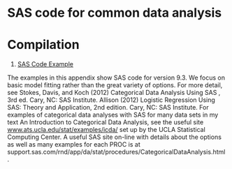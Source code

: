 # SAS code for common data analysis

# Compilation

1. [SAS Code Example](http://users.stat.ufl.edu/~aa/cda/Sas_web.pdf)

The examples in this appendix show SAS code for version 9.3.  We focus on basic model fitting rather than the great variety of options.  For more detail, see
Stokes,  Davis,  and  Koch  (2012) Categorical Data Analysis Using SAS ,  3rd  ed. Cary, NC: SAS Institute. Allison (2012) Logistic Regression Using SAS: Theory and Application,
2nd edition. Cary, NC: SAS Institute.
For examples of categorical data analyses with SAS for many data sets in my text An Introduction to Categorical Data Analysis, see the useful site www.ats.ucla.edu/stat/examples/icda/ set up by the UCLA Statistical Computing Center.  A useful SAS site on-line with
details about the options as well as many examples for each PROC is at support.sas.com/rnd/app/da/stat/procedures/CategoricalDataAnalysis.html
.

